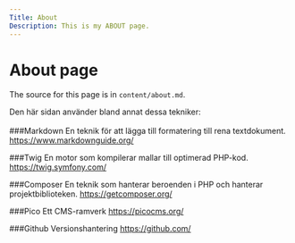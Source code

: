 ```yaml
---
Title: About
Description: This is my ABOUT page.
---
```


About page
==========================

The source for this page is in `content/about.md`.

Den här sidan använder bland annat dessa tekniker:<br>
<br>
###Markdown
En teknik för att lägga till formatering till rena textdokument.
https://www.markdownguide.org/

###Twig
En motor som kompilerar mallar till optimerad PHP-kod.
https://twig.symfony.com/

###Composer 
En teknik som hanterar beroenden i PHP och hanterar projektbiblioteken.
https://getcomposer.org/

###Pico
Ett CMS-ramverk
https://picocms.org/

###Github
Versionshantering 
https://github.com/

